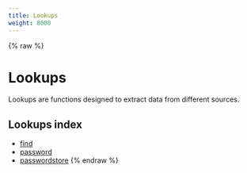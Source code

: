 ```yaml
---
title: Lookups
weight: 8000
---
```


{% raw %}
# Lookups

Lookups are functions designed to extract data from different sources.

## Lookups index

- [find](./lookup_find.html)
- [password](./lookup_password.html)
- [passwordstore](./lookup_passwordstore.html)
{% endraw %}